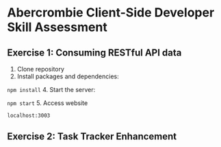 # Abercrombie Client-Side Developer Skill Assessment

## Exercise 1: Consuming RESTful API data
1. Clone repository
2. Install packages and dependencies:

```npm install```
4. Start the server:

```npm start```
5. Access website

```localhost:3003```

## Exercise 2: Task Tracker Enhancement

